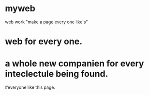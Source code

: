 # myweb
  
  web work
  "make a page every one like's"
  
  

# web for every one. 
# a whole new companien for every inteclectule being found.

#everyone like this page.
